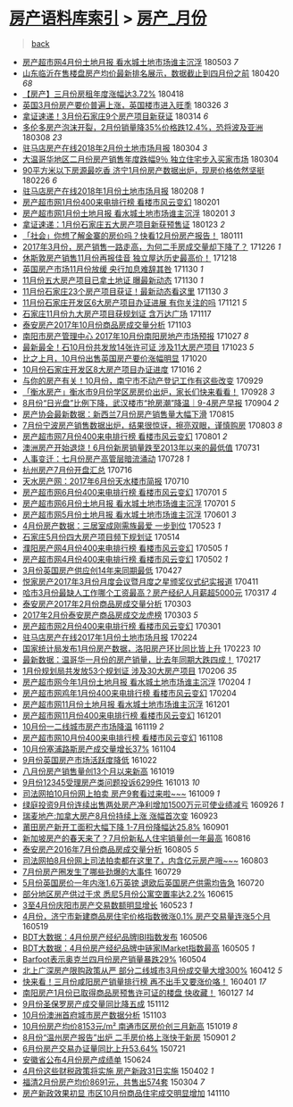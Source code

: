[房产语料库索引](../../README.md)  > [房产_月份](房产_月份.md)
====
> [back](../README.md)

- [房产超市网4月份土地月报 看水城土地市场谁主沉浮](http://jkwz.applinzi.com/ittc/7098942712294409226.html#%E6%88%BF%E4%BA%A7%E8%B6%85%E5%B8%82%E7%BD%914%E6%9C%88%E4%BB%BD%E5%9C%9F%E5%9C%B0%E6%9C%88%E6%8A%A5+%E7%9C%8B%E6%B0%B4%E5%9F%8E%E5%9C%9F%E5%9C%B0%E5%B8%82%E5%9C%BA%E8%B0%81%E4%B8%BB%E6%B2%89%E6%B5%AE) 180503 *7* 
- [山东临沂在售楼盘房产均价最新排名展示，数据截止到四月份之前](http://jkwz.applinzi.com/ittc/7094085140580140048.html#%E5%B1%B1%E4%B8%9C%E4%B8%B4%E6%B2%82%E5%9C%A8%E5%94%AE%E6%A5%BC%E7%9B%98%E6%88%BF%E4%BA%A7%E5%9D%87%E4%BB%B7%E6%9C%80%E6%96%B0%E6%8E%92%E5%90%8D%E5%B1%95%E7%A4%BA%EF%BC%8C%E6%95%B0%E6%8D%AE%E6%88%AA%E6%AD%A2%E5%88%B0%E5%9B%9B%E6%9C%88%E4%BB%BD%E4%B9%8B%E5%89%8D) 180420 *68* 
- [【房产】三月份房租年度涨幅达3.72%](http://jkwz.applinzi.com/ittc/7093259995921777675.html#%E3%80%90%E6%88%BF%E4%BA%A7%E3%80%91%E4%B8%89%E6%9C%88%E4%BB%BD%E6%88%BF%E7%A7%9F%E5%B9%B4%E5%BA%A6%E6%B6%A8%E5%B9%85%E8%BE%BE3.72%25) 180418  
- [英国3月份房产要价普遍上涨，英国楼市进入旺季](http://jkwz.applinzi.com/ittc/7084752014200538123.html#%E8%8B%B1%E5%9B%BD3%E6%9C%88%E4%BB%BD%E6%88%BF%E4%BA%A7%E8%A6%81%E4%BB%B7%E6%99%AE%E9%81%8D%E4%B8%8A%E6%B6%A8%EF%BC%8C%E8%8B%B1%E5%9B%BD%E6%A5%BC%E5%B8%82%E8%BF%9B%E5%85%A5%E6%97%BA%E5%AD%A3) 180326 *3* 
- [拿证速递！3月份石家庄9个房产项目新获证](http://jkwz.applinzi.com/ittc/7080351512612307979.html#%E6%8B%BF%E8%AF%81%E9%80%9F%E9%80%92%EF%BC%813%E6%9C%88%E4%BB%BD%E7%9F%B3%E5%AE%B6%E5%BA%849%E4%B8%AA%E6%88%BF%E4%BA%A7%E9%A1%B9%E7%9B%AE%E6%96%B0%E8%8E%B7%E8%AF%81) 180314 *6* 
- [多伦多房产泡沫开裂，2月份销量降35%价格跌12.4%，恐将波及亚洲](http://jkwz.applinzi.com/ittc/7078171989888205831.html#%E5%A4%9A%E4%BC%A6%E5%A4%9A%E6%88%BF%E4%BA%A7%E6%B3%A1%E6%B2%AB%E5%BC%80%E8%A3%82%EF%BC%8C2%E6%9C%88%E4%BB%BD%E9%94%80%E9%87%8F%E9%99%8D35%25%E4%BB%B7%E6%A0%BC%E8%B7%8C12.4%25%EF%BC%8C%E6%81%90%E5%B0%86%E6%B3%A2%E5%8F%8A%E4%BA%9A%E6%B4%B2) 180308 *23* 
- [驻马店房产在线2018年2月份土地市场月报](http://jkwz.applinzi.com/ittc/7076678915676701703.html#%E9%A9%BB%E9%A9%AC%E5%BA%97%E6%88%BF%E4%BA%A7%E5%9C%A8%E7%BA%BF2018%E5%B9%B42%E6%9C%88%E4%BB%BD%E5%9C%9F%E5%9C%B0%E5%B8%82%E5%9C%BA%E6%9C%88%E6%8A%A5) 180304 *3* 
- [大温哥华地区二月份房产销售年度跌幅9％ 独立住宅步入买家市场](http://jkwz.applinzi.com/ittc/7076568543862981648.html#%E5%A4%A7%E6%B8%A9%E5%93%A5%E5%8D%8E%E5%9C%B0%E5%8C%BA%E4%BA%8C%E6%9C%88%E4%BB%BD%E6%88%BF%E4%BA%A7%E9%94%80%E5%94%AE%E5%B9%B4%E5%BA%A6%E8%B7%8C%E5%B9%859%EF%BC%85+%E7%8B%AC%E7%AB%8B%E4%BD%8F%E5%AE%85%E6%AD%A5%E5%85%A5%E4%B9%B0%E5%AE%B6%E5%B8%82%E5%9C%BA) 180304  
- [90平方米以下房源最吃香 济宁1月份房产数据出炉，现房价格依然坚挺](http://jkwz.applinzi.com/ittc/7074321510364087307.html#90%E5%B9%B3%E6%96%B9%E7%B1%B3%E4%BB%A5%E4%B8%8B%E6%88%BF%E6%BA%90%E6%9C%80%E5%90%83%E9%A6%99+%E6%B5%8E%E5%AE%811%E6%9C%88%E4%BB%BD%E6%88%BF%E4%BA%A7%E6%95%B0%E6%8D%AE%E5%87%BA%E7%82%89%EF%BC%8C%E7%8E%B0%E6%88%BF%E4%BB%B7%E6%A0%BC%E4%BE%9D%E7%84%B6%E5%9D%9A%E6%8C%BA) 180226 *6* 
- [驻马店房产在线2018年1月份土地市场月报](http://jkwz.applinzi.com/ittc/7067766052178363402.html#%E9%A9%BB%E9%A9%AC%E5%BA%97%E6%88%BF%E4%BA%A7%E5%9C%A8%E7%BA%BF2018%E5%B9%B41%E6%9C%88%E4%BB%BD%E5%9C%9F%E5%9C%B0%E5%B8%82%E5%9C%BA%E6%9C%88%E6%8A%A5) 180208 *1* 
- [房产超市网1月份400来电排行榜 看楼市风云变幻](http://jkwz.applinzi.com/ittc/7065183807760499728.html#%E6%88%BF%E4%BA%A7%E8%B6%85%E5%B8%82%E7%BD%911%E6%9C%88%E4%BB%BD400%E6%9D%A5%E7%94%B5%E6%8E%92%E8%A1%8C%E6%A6%9C+%E7%9C%8B%E6%A5%BC%E5%B8%82%E9%A3%8E%E4%BA%91%E5%8F%98%E5%B9%BB) 180201  
- [房产超市网1月份土地月报 看水城土地市场谁主沉浮](http://jkwz.applinzi.com/ittc/7065177208241259526.html#%E6%88%BF%E4%BA%A7%E8%B6%85%E5%B8%82%E7%BD%911%E6%9C%88%E4%BB%BD%E5%9C%9F%E5%9C%B0%E6%9C%88%E6%8A%A5+%E7%9C%8B%E6%B0%B4%E5%9F%8E%E5%9C%9F%E5%9C%B0%E5%B8%82%E5%9C%BA%E8%B0%81%E4%B8%BB%E6%B2%89%E6%B5%AE) 180201 *3* 
- [拿证速递：1月份石家庄五大房产项目新获预售证](http://jkwz.applinzi.com/ittc/7061865780759495686.html#%E6%8B%BF%E8%AF%81%E9%80%9F%E9%80%92%EF%BC%9A1%E6%9C%88%E4%BB%BD%E7%9F%B3%E5%AE%B6%E5%BA%84%E4%BA%94%E5%A4%A7%E6%88%BF%E4%BA%A7%E9%A1%B9%E7%9B%AE%E6%96%B0%E8%8E%B7%E9%A2%84%E5%94%AE%E8%AF%81) 180123 *2* 
- [「社会」你想了解金寨的房价吗？快看12月份房产报告！](http://jkwz.applinzi.com/ittc/7057452905102050310.html#%E3%80%8C%E7%A4%BE%E4%BC%9A%E3%80%8D%E4%BD%A0%E6%83%B3%E4%BA%86%E8%A7%A3%E9%87%91%E5%AF%A8%E7%9A%84%E6%88%BF%E4%BB%B7%E5%90%97%EF%BC%9F%E5%BF%AB%E7%9C%8B12%E6%9C%88%E4%BB%BD%E6%88%BF%E4%BA%A7%E6%8A%A5%E5%91%8A%EF%BC%81) 180111  
- [2017年3月份，房产销售一路走高，为何二手房成交量却下降了？](http://jkwz.applinzi.com/ittc/7051302249349776400.html#2017%E5%B9%B43%E6%9C%88%E4%BB%BD%EF%BC%8C%E6%88%BF%E4%BA%A7%E9%94%80%E5%94%AE%E4%B8%80%E8%B7%AF%E8%B5%B0%E9%AB%98%EF%BC%8C%E4%B8%BA%E4%BD%95%E4%BA%8C%E6%89%8B%E6%88%BF%E6%88%90%E4%BA%A4%E9%87%8F%E5%8D%B4%E4%B8%8B%E9%99%8D%E4%BA%86%EF%BC%9F) 171226 *1* 
- [休斯敦房产销售11月份再报佳音 独立屋达历史最高价！](http://jkwz.applinzi.com/ittc/7048456383794512912.html#%E4%BC%91%E6%96%AF%E6%95%A6%E6%88%BF%E4%BA%A7%E9%94%80%E5%94%AE11%E6%9C%88%E4%BB%BD%E5%86%8D%E6%8A%A5%E4%BD%B3%E9%9F%B3+%E7%8B%AC%E7%AB%8B%E5%B1%8B%E8%BE%BE%E5%8E%86%E5%8F%B2%E6%9C%80%E9%AB%98%E4%BB%B7%EF%BC%81) 171218  
- [英国房产市场11月份放缓 央行加息难辞其咎](http://jkwz.applinzi.com/ittc/7041881572838474769.html#%E8%8B%B1%E5%9B%BD%E6%88%BF%E4%BA%A7%E5%B8%82%E5%9C%BA11%E6%9C%88%E4%BB%BD%E6%94%BE%E7%BC%93+%E5%A4%AE%E8%A1%8C%E5%8A%A0%E6%81%AF%E9%9A%BE%E8%BE%9E%E5%85%B6%E5%92%8E) 171130 *1* 
- [11月份五大房产项目已拿土地证 曝最新动态](http://jkwz.applinzi.com/ittc/7041759779725247505.html#11%E6%9C%88%E4%BB%BD%E4%BA%94%E5%A4%A7%E6%88%BF%E4%BA%A7%E9%A1%B9%E7%9B%AE%E5%B7%B2%E6%8B%BF%E5%9C%9F%E5%9C%B0%E8%AF%81+%E6%9B%9D%E6%9C%80%E6%96%B0%E5%8A%A8%E6%80%81) 171130 *1* 
- [11月份石家庄23个房产项目获证！最新动态看这里](http://jkwz.applinzi.com/ittc/7041728730400031761.html#11%E6%9C%88%E4%BB%BD%E7%9F%B3%E5%AE%B6%E5%BA%8423%E4%B8%AA%E6%88%BF%E4%BA%A7%E9%A1%B9%E7%9B%AE%E8%8E%B7%E8%AF%81%EF%BC%81%E6%9C%80%E6%96%B0%E5%8A%A8%E6%80%81%E7%9C%8B%E8%BF%99%E9%87%8C) 171130 *3* 
- [11月份石家庄开发区6大房产项目办证进展 有你关注的吗](http://jkwz.applinzi.com/ittc/7038446981301666833.html#11%E6%9C%88%E4%BB%BD%E7%9F%B3%E5%AE%B6%E5%BA%84%E5%BC%80%E5%8F%91%E5%8C%BA6%E5%A4%A7%E6%88%BF%E4%BA%A7%E9%A1%B9%E7%9B%AE%E5%8A%9E%E8%AF%81%E8%BF%9B%E5%B1%95+%E6%9C%89%E4%BD%A0%E5%85%B3%E6%B3%A8%E7%9A%84%E5%90%97) 171121 *5* 
- [石家庄11月份九大房产项目获规划证 含万达广场](http://jkwz.applinzi.com/ittc/7036881065413723152.html#%E7%9F%B3%E5%AE%B6%E5%BA%8411%E6%9C%88%E4%BB%BD%E4%B9%9D%E5%A4%A7%E6%88%BF%E4%BA%A7%E9%A1%B9%E7%9B%AE%E8%8E%B7%E8%A7%84%E5%88%92%E8%AF%81+%E5%90%AB%E4%B8%87%E8%BE%BE%E5%B9%BF%E5%9C%BA) 171117  
- [泰安房产2017年10月份商品房成交量分析](http://jkwz.applinzi.com/ittc/7031657117319169041.html#%E6%B3%B0%E5%AE%89%E6%88%BF%E4%BA%A72017%E5%B9%B410%E6%9C%88%E4%BB%BD%E5%95%86%E5%93%81%E6%88%BF%E6%88%90%E4%BA%A4%E9%87%8F%E5%88%86%E6%9E%90) 171103  
- [南阳市房产管理中心 2017年10月份南阳房地产市场预报](http://jkwz.applinzi.com/ittc/7029213555679822865.html#%E5%8D%97%E9%98%B3%E5%B8%82%E6%88%BF%E4%BA%A7%E7%AE%A1%E7%90%86%E4%B8%AD%E5%BF%83+2017%E5%B9%B410%E6%9C%88%E4%BB%BD%E5%8D%97%E9%98%B3%E6%88%BF%E5%9C%B0%E4%BA%A7%E5%B8%82%E5%9C%BA%E9%A2%84%E6%8A%A5) 171027 *8* 
- [最新最全！石10月份共发放14张许可证 涉及11大房产项目](http://jkwz.applinzi.com/ittc/7027572086472705041.html#%E6%9C%80%E6%96%B0%E6%9C%80%E5%85%A8%EF%BC%81%E7%9F%B310%E6%9C%88%E4%BB%BD%E5%85%B1%E5%8F%91%E6%94%BE14%E5%BC%A0%E8%AE%B8%E5%8F%AF%E8%AF%81+%E6%B6%89%E5%8F%8A11%E5%A4%A7%E6%88%BF%E4%BA%A7%E9%A1%B9%E7%9B%AE) 171023 *5* 
- [比之上月，10月份出售英国房产要价涨幅明显](http://jkwz.applinzi.com/ittc/7026473279404114961.html#%E6%AF%94%E4%B9%8B%E4%B8%8A%E6%9C%88%EF%BC%8C10%E6%9C%88%E4%BB%BD%E5%87%BA%E5%94%AE%E8%8B%B1%E5%9B%BD%E6%88%BF%E4%BA%A7%E8%A6%81%E4%BB%B7%E6%B6%A8%E5%B9%85%E6%98%8E%E6%98%BE) 171020  
- [10月份石家庄开发区8大房产项目办证进度](http://jkwz.applinzi.com/ittc/7025083018358817808.html#10%E6%9C%88%E4%BB%BD%E7%9F%B3%E5%AE%B6%E5%BA%84%E5%BC%80%E5%8F%91%E5%8C%BA8%E5%A4%A7%E6%88%BF%E4%BA%A7%E9%A1%B9%E7%9B%AE%E5%8A%9E%E8%AF%81%E8%BF%9B%E5%BA%A6) 171016 *2* 
- [与你的房产有关！10月份，南宁市不动产登记工作有这些改变](http://jkwz.applinzi.com/ittc/7018732683474240529.html#%E4%B8%8E%E4%BD%A0%E7%9A%84%E6%88%BF%E4%BA%A7%E6%9C%89%E5%85%B3%EF%BC%8110%E6%9C%88%E4%BB%BD%EF%BC%8C%E5%8D%97%E5%AE%81%E5%B8%82%E4%B8%8D%E5%8A%A8%E4%BA%A7%E7%99%BB%E8%AE%B0%E5%B7%A5%E4%BD%9C%E6%9C%89%E8%BF%99%E4%BA%9B%E6%94%B9%E5%8F%98) 170929  
- [「衡水房产」衡水市9月份学区房房价出炉，家长们快来看看！](http://jkwz.applinzi.com/ittc/7018276503819912208.html#%E3%80%8C%E8%A1%A1%E6%B0%B4%E6%88%BF%E4%BA%A7%E3%80%8D%E8%A1%A1%E6%B0%B4%E5%B8%829%E6%9C%88%E4%BB%BD%E5%AD%A6%E5%8C%BA%E6%88%BF%E6%88%BF%E4%BB%B7%E5%87%BA%E7%82%89%EF%BC%8C%E5%AE%B6%E9%95%BF%E4%BB%AC%E5%BF%AB%E6%9D%A5%E7%9C%8B%E7%9C%8B%EF%BC%81) 170928 *3* 
- [8月份“日光盘”比例下降，武汉楼市“抢房潮”降温｜9-4房产早报](http://jkwz.applinzi.com/ittc/7009366762360144912.html#8%E6%9C%88%E4%BB%BD%E2%80%9C%E6%97%A5%E5%85%89%E7%9B%98%E2%80%9D%E6%AF%94%E4%BE%8B%E4%B8%8B%E9%99%8D%EF%BC%8C%E6%AD%A6%E6%B1%89%E6%A5%BC%E5%B8%82%E2%80%9C%E6%8A%A2%E6%88%BF%E6%BD%AE%E2%80%9D%E9%99%8D%E6%B8%A9%EF%BD%9C9-4%E6%88%BF%E4%BA%A7%E6%97%A9%E6%8A%A5) 170904 *2* 
- [房产协会最新数据：新西兰7月份房产销售量大幅下滑](http://jkwz.applinzi.com/ittc/7001940751712519184.html#%E6%88%BF%E4%BA%A7%E5%8D%8F%E4%BC%9A%E6%9C%80%E6%96%B0%E6%95%B0%E6%8D%AE%EF%BC%9A%E6%96%B0%E8%A5%BF%E5%85%B07%E6%9C%88%E4%BB%BD%E6%88%BF%E4%BA%A7%E9%94%80%E5%94%AE%E9%87%8F%E5%A4%A7%E5%B9%85%E4%B8%8B%E6%BB%91) 170815  
- [7月份宁波房产销售数据出炉，结果很惊讶，擦亮双眼，谨慎购房](http://jkwz.applinzi.com/ittc/6997532392884274192.html#7%E6%9C%88%E4%BB%BD%E5%AE%81%E6%B3%A2%E6%88%BF%E4%BA%A7%E9%94%80%E5%94%AE%E6%95%B0%E6%8D%AE%E5%87%BA%E7%82%89%EF%BC%8C%E7%BB%93%E6%9E%9C%E5%BE%88%E6%83%8A%E8%AE%B6%EF%BC%8C%E6%93%A6%E4%BA%AE%E5%8F%8C%E7%9C%BC%EF%BC%8C%E8%B0%A8%E6%85%8E%E8%B4%AD%E6%88%BF) 170803 *8* 
- [房产超市网7月份400来电排行榜 看楼市风云变幻](http://jkwz.applinzi.com/ittc/6996889676995363856.html#%E6%88%BF%E4%BA%A7%E8%B6%85%E5%B8%82%E7%BD%917%E6%9C%88%E4%BB%BD400%E6%9D%A5%E7%94%B5%E6%8E%92%E8%A1%8C%E6%A6%9C+%E7%9C%8B%E6%A5%BC%E5%B8%82%E9%A3%8E%E4%BA%91%E5%8F%98%E5%B9%BB) 170801 *2* 
- [澳洲房产开始退烧！6月份新房销量跌至2013年以来的最低值](http://jkwz.applinzi.com/ittc/6996489354951001105.html#%E6%BE%B3%E6%B4%B2%E6%88%BF%E4%BA%A7%E5%BC%80%E5%A7%8B%E9%80%80%E7%83%A7%EF%BC%816%E6%9C%88%E4%BB%BD%E6%96%B0%E6%88%BF%E9%94%80%E9%87%8F%E8%B7%8C%E8%87%B32013%E5%B9%B4%E4%BB%A5%E6%9D%A5%E7%9A%84%E6%9C%80%E4%BD%8E%E5%80%BC) 170731  
- [人事变迁：七月份房产高管层暗流涌动](http://jkwz.applinzi.com/ittc/6995275221094106128.html#%E4%BA%BA%E4%BA%8B%E5%8F%98%E8%BF%81%EF%BC%9A%E4%B8%83%E6%9C%88%E4%BB%BD%E6%88%BF%E4%BA%A7%E9%AB%98%E7%AE%A1%E5%B1%82%E6%9A%97%E6%B5%81%E6%B6%8C%E5%8A%A8) 170728 *1* 
- [杭州房产7月份开盘汇总](http://jkwz.applinzi.com/ittc/6990933509467014161.html#%E6%9D%AD%E5%B7%9E%E6%88%BF%E4%BA%A77%E6%9C%88%E4%BB%BD%E5%BC%80%E7%9B%98%E6%B1%87%E6%80%BB) 170716  
- [天水房产网：2017年6月份天水楼市简报](http://jkwz.applinzi.com/ittc/6988702423991190533.html#%E5%A4%A9%E6%B0%B4%E6%88%BF%E4%BA%A7%E7%BD%91%EF%BC%9A2017%E5%B9%B46%E6%9C%88%E4%BB%BD%E5%A4%A9%E6%B0%B4%E6%A5%BC%E5%B8%82%E7%AE%80%E6%8A%A5) 170710  
- [房产超市网6月份400来电排行榜 看楼市风云变幻](http://jkwz.applinzi.com/ittc/6985297039607727109.html#%E6%88%BF%E4%BA%A7%E8%B6%85%E5%B8%82%E7%BD%916%E6%9C%88%E4%BB%BD400%E6%9D%A5%E7%94%B5%E6%8E%92%E8%A1%8C%E6%A6%9C+%E7%9C%8B%E6%A5%BC%E5%B8%82%E9%A3%8E%E4%BA%91%E5%8F%98%E5%B9%BB) 170701 *5* 
- [房产超市网6月份土地月报 看水城土地市场谁主沉浮](http://jkwz.applinzi.com/ittc/6985291527751205892.html#%E6%88%BF%E4%BA%A7%E8%B6%85%E5%B8%82%E7%BD%916%E6%9C%88%E4%BB%BD%E5%9C%9F%E5%9C%B0%E6%9C%88%E6%8A%A5+%E7%9C%8B%E6%B0%B4%E5%9F%8E%E5%9C%9F%E5%9C%B0%E5%B8%82%E5%9C%BA%E8%B0%81%E4%B8%BB%E6%B2%89%E6%B5%AE) 170701 *5* 
- [房产超市网5月份土地月报 看水城土地市场谁主沉浮](http://jkwz.applinzi.com/ittc/6974207810928641028.html#%E6%88%BF%E4%BA%A7%E8%B6%85%E5%B8%82%E7%BD%915%E6%9C%88%E4%BB%BD%E5%9C%9F%E5%9C%B0%E6%9C%88%E6%8A%A5+%E7%9C%8B%E6%B0%B4%E5%9F%8E%E5%9C%9F%E5%9C%B0%E5%B8%82%E5%9C%BA%E8%B0%81%E4%B8%BB%E6%B2%89%E6%B5%AE) 170601 *3* 
- [4月份房产数据：三居室成刚需族最爱 一步到位](http://jkwz.applinzi.com/ittc/6970794077955032068.html#4%E6%9C%88%E4%BB%BD%E6%88%BF%E4%BA%A7%E6%95%B0%E6%8D%AE%EF%BC%9A%E4%B8%89%E5%B1%85%E5%AE%A4%E6%88%90%E5%88%9A%E9%9C%80%E6%97%8F%E6%9C%80%E7%88%B1+%E4%B8%80%E6%AD%A5%E5%88%B0%E4%BD%8D) 170523 *1* 
- [石家庄5月份四大房产项目频下规划证](http://jkwz.applinzi.com/ittc/6967469010009457669.html#%E7%9F%B3%E5%AE%B6%E5%BA%845%E6%9C%88%E4%BB%BD%E5%9B%9B%E5%A4%A7%E6%88%BF%E4%BA%A7%E9%A1%B9%E7%9B%AE%E9%A2%91%E4%B8%8B%E8%A7%84%E5%88%92%E8%AF%81) 170514  
- [濮阳房产网4月份400来电排行榜 看楼市风云变幻](http://jkwz.applinzi.com/ittc/6964101184418743301.html#%E6%BF%AE%E9%98%B3%E6%88%BF%E4%BA%A7%E7%BD%914%E6%9C%88%E4%BB%BD400%E6%9D%A5%E7%94%B5%E6%8E%92%E8%A1%8C%E6%A6%9C+%E7%9C%8B%E6%A5%BC%E5%B8%82%E9%A3%8E%E4%BA%91%E5%8F%98%E5%B9%BB) 170505 *1* 
- [房产超市网4月份400来电排行榜 看楼市风云变幻](http://jkwz.applinzi.com/ittc/6963146938248594436.html#%E6%88%BF%E4%BA%A7%E8%B6%85%E5%B8%82%E7%BD%914%E6%9C%88%E4%BB%BD400%E6%9D%A5%E7%94%B5%E6%8E%92%E8%A1%8C%E6%A6%9C+%E7%9C%8B%E6%A5%BC%E5%B8%82%E9%A3%8E%E4%BA%91%E5%8F%98%E5%B9%BB) 170502 *1* 
- [3月份英国房产供应创14年来同期最低](http://jkwz.applinzi.com/ittc/6961308323742745605.html#3%E6%9C%88%E4%BB%BD%E8%8B%B1%E5%9B%BD%E6%88%BF%E4%BA%A7%E4%BE%9B%E5%BA%94%E5%88%9B14%E5%B9%B4%E6%9D%A5%E5%90%8C%E6%9C%9F%E6%9C%80%E4%BD%8E) 170427  
- [悦家房产2017年3月份月度会议暨月度之星颁奖仪式纪实报道](http://jkwz.applinzi.com/ittc/6955236431323743237.html#%E6%82%A6%E5%AE%B6%E6%88%BF%E4%BA%A72017%E5%B9%B43%E6%9C%88%E4%BB%BD%E6%9C%88%E5%BA%A6%E4%BC%9A%E8%AE%AE%E6%9A%A8%E6%9C%88%E5%BA%A6%E4%B9%8B%E6%98%9F%E9%A2%81%E5%A5%96%E4%BB%AA%E5%BC%8F%E7%BA%AA%E5%AE%9E%E6%8A%A5%E9%81%93) 170411  
- [哈市3月份最缺人工作哪个工资最高？房产经纪人月薪超5000元](http://jkwz.applinzi.com/ittc/6945889686135505925.html#%E5%93%88%E5%B8%823%E6%9C%88%E4%BB%BD%E6%9C%80%E7%BC%BA%E4%BA%BA%E5%B7%A5%E4%BD%9C%E5%93%AA%E4%B8%AA%E5%B7%A5%E8%B5%84%E6%9C%80%E9%AB%98%EF%BC%9F%E6%88%BF%E4%BA%A7%E7%BB%8F%E7%BA%AA%E4%BA%BA%E6%9C%88%E8%96%AA%E8%B6%855000%E5%85%83) 170317 *4* 
- [泰安房产2017年2月份商品房成交量分析](http://jkwz.applinzi.com/ittc/6940749418650403845.html#%E6%B3%B0%E5%AE%89%E6%88%BF%E4%BA%A72017%E5%B9%B42%E6%9C%88%E4%BB%BD%E5%95%86%E5%93%81%E6%88%BF%E6%88%90%E4%BA%A4%E9%87%8F%E5%88%86%E6%9E%90) 170303  
- [2017年2月份泰安房产商品房成交龙虎榜](http://jkwz.applinzi.com/ittc/6940740255786468356.html#2017%E5%B9%B42%E6%9C%88%E4%BB%BD%E6%B3%B0%E5%AE%89%E6%88%BF%E4%BA%A7%E5%95%86%E5%93%81%E6%88%BF%E6%88%90%E4%BA%A4%E9%BE%99%E8%99%8E%E6%A6%9C) 170303 *5* 
- [房产超市网2月份400来电排行榜 看楼市风云变幻](http://jkwz.applinzi.com/ittc/6940106398695425028.html#%E6%88%BF%E4%BA%A7%E8%B6%85%E5%B8%82%E7%BD%912%E6%9C%88%E4%BB%BD400%E6%9D%A5%E7%94%B5%E6%8E%92%E8%A1%8C%E6%A6%9C+%E7%9C%8B%E6%A5%BC%E5%B8%82%E9%A3%8E%E4%BA%91%E5%8F%98%E5%B9%BB) 170301  
- [驻马店房产在线2017年1月份土地市场月报](http://jkwz.applinzi.com/ittc/6938110394299319300.html#%E9%A9%BB%E9%A9%AC%E5%BA%97%E6%88%BF%E4%BA%A7%E5%9C%A8%E7%BA%BF2017%E5%B9%B41%E6%9C%88%E4%BB%BD%E5%9C%9F%E5%9C%B0%E5%B8%82%E5%9C%BA%E6%9C%88%E6%8A%A5) 170224  
- [国家统计局发布1月份房产数据，洛阳房产环比同比皆上升](http://jkwz.applinzi.com/ittc/6937790693249647621.html#%E5%9B%BD%E5%AE%B6%E7%BB%9F%E8%AE%A1%E5%B1%80%E5%8F%91%E5%B8%831%E6%9C%88%E4%BB%BD%E6%88%BF%E4%BA%A7%E6%95%B0%E6%8D%AE%EF%BC%8C%E6%B4%9B%E9%98%B3%E6%88%BF%E4%BA%A7%E7%8E%AF%E6%AF%94%E5%90%8C%E6%AF%94%E7%9A%86%E4%B8%8A%E5%8D%87) 170223 *10* 
- [最新数据：温哥华一月份的房产销量，比去年同期大跌四成！](http://jkwz.applinzi.com/ittc/6935545226642064389.html#%E6%9C%80%E6%96%B0%E6%95%B0%E6%8D%AE%EF%BC%9A%E6%B8%A9%E5%93%A5%E5%8D%8E%E4%B8%80%E6%9C%88%E4%BB%BD%E7%9A%84%E6%88%BF%E4%BA%A7%E9%94%80%E9%87%8F%EF%BC%8C%E6%AF%94%E5%8E%BB%E5%B9%B4%E5%90%8C%E6%9C%9F%E5%A4%A7%E8%B7%8C%E5%9B%9B%E6%88%90%EF%BC%81) 170217  
- [1月份规划局共发放53个规划证 涉及30大房产项目](http://jkwz.applinzi.com/ittc/6931531368147452933.html#1%E6%9C%88%E4%BB%BD%E8%A7%84%E5%88%92%E5%B1%80%E5%85%B1%E5%8F%91%E6%94%BE53%E4%B8%AA%E8%A7%84%E5%88%92%E8%AF%81+%E6%B6%89%E5%8F%8A30%E5%A4%A7%E6%88%BF%E4%BA%A7%E9%A1%B9%E7%9B%AE) 170206 *35* 
- [房产超市网今年1月份土地月报 看水城土地市场谁主沉浮](http://jkwz.applinzi.com/ittc/6930804028056536069.html#%E6%88%BF%E4%BA%A7%E8%B6%85%E5%B8%82%E7%BD%91%E4%BB%8A%E5%B9%B41%E6%9C%88%E4%BB%BD%E5%9C%9F%E5%9C%B0%E6%9C%88%E6%8A%A5+%E7%9C%8B%E6%B0%B4%E5%9F%8E%E5%9C%9F%E5%9C%B0%E5%B8%82%E5%9C%BA%E8%B0%81%E4%B8%BB%E6%B2%89%E6%B5%AE) 170204 *1* 
- [房产超市网鸡年1月份400来电排行榜 看楼市风云变幻](http://jkwz.applinzi.com/ittc/6930738054531908612.html#%E6%88%BF%E4%BA%A7%E8%B6%85%E5%B8%82%E7%BD%91%E9%B8%A1%E5%B9%B41%E6%9C%88%E4%BB%BD400%E6%9D%A5%E7%94%B5%E6%8E%92%E8%A1%8C%E6%A6%9C+%E7%9C%8B%E6%A5%BC%E5%B8%82%E9%A3%8E%E4%BA%91%E5%8F%98%E5%B9%BB) 170204  
- [房产超市网11月份土地月报 看水城土地市场谁主沉浮](http://jkwz.applinzi.com/ittc/6906702284573901829.html#%E6%88%BF%E4%BA%A7%E8%B6%85%E5%B8%82%E7%BD%9111%E6%9C%88%E4%BB%BD%E5%9C%9F%E5%9C%B0%E6%9C%88%E6%8A%A5+%E7%9C%8B%E6%B0%B4%E5%9F%8E%E5%9C%9F%E5%9C%B0%E5%B8%82%E5%9C%BA%E8%B0%81%E4%B8%BB%E6%B2%89%E6%B5%AE) 161201  
- [房产超市网11月份400来电排行榜 看楼市风云变幻](http://jkwz.applinzi.com/ittc/6906701134361527300.html#%E6%88%BF%E4%BA%A7%E8%B6%85%E5%B8%82%E7%BD%9111%E6%9C%88%E4%BB%BD400%E6%9D%A5%E7%94%B5%E6%8E%92%E8%A1%8C%E6%A6%9C+%E7%9C%8B%E6%A5%BC%E5%B8%82%E9%A3%8E%E4%BA%91%E5%8F%98%E5%B9%BB) 161201  
- [10月份一二线城市房产市场降温](http://jkwz.applinzi.com/ittc/6902029271064642565.html#10%E6%9C%88%E4%BB%BD%E4%B8%80%E4%BA%8C%E7%BA%BF%E5%9F%8E%E5%B8%82%E6%88%BF%E4%BA%A7%E5%B8%82%E5%9C%BA%E9%99%8D%E6%B8%A9) 161119 *2* 
- [房产超市网10月份400来电排行榜 看楼市风云变幻](http://jkwz.applinzi.com/ittc/6898185659079984133.html#%E6%88%BF%E4%BA%A7%E8%B6%85%E5%B8%82%E7%BD%9110%E6%9C%88%E4%BB%BD400%E6%9D%A5%E7%94%B5%E6%8E%92%E8%A1%8C%E6%A6%9C+%E7%9C%8B%E6%A5%BC%E5%B8%82%E9%A3%8E%E4%BA%91%E5%8F%98%E5%B9%BB) 161108  
- [10月份塞浦路斯房产成交量增长37%](http://jkwz.applinzi.com/ittc/6896453934696104965.html#10%E6%9C%88%E4%BB%BD%E5%A1%9E%E6%B5%A6%E8%B7%AF%E6%96%AF%E6%88%BF%E4%BA%A7%E6%88%90%E4%BA%A4%E9%87%8F%E5%A2%9E%E9%95%BF37%25) 161104  
- [9月份英国房产市场活跃度降低](http://jkwz.applinzi.com/ittc/6891600139344413701.html#9%E6%9C%88%E4%BB%BD%E8%8B%B1%E5%9B%BD%E6%88%BF%E4%BA%A7%E5%B8%82%E5%9C%BA%E6%B4%BB%E8%B7%83%E5%BA%A6%E9%99%8D%E4%BD%8E) 161022  
- [八月份房产销售量创13个月以来新高](http://jkwz.applinzi.com/ittc/6890790013771449348.html#%E5%85%AB%E6%9C%88%E4%BB%BD%E6%88%BF%E4%BA%A7%E9%94%80%E5%94%AE%E9%87%8F%E5%88%9B13%E4%B8%AA%E6%9C%88%E4%BB%A5%E6%9D%A5%E6%96%B0%E9%AB%98) 161019  
- [9月份12345受理房产类问题投诉6299件](http://jkwz.applinzi.com/ittc/6888463456314852357.html#9%E6%9C%88%E4%BB%BD12345%E5%8F%97%E7%90%86%E6%88%BF%E4%BA%A7%E7%B1%BB%E9%97%AE%E9%A2%98%E6%8A%95%E8%AF%896299%E4%BB%B6) 161013 *10* 
- [司法网拍10月份网上拍卖 房产9套看过来啦~~~](http://jkwz.applinzi.com/ittc/6887028629753562116.html#%E5%8F%B8%E6%B3%95%E7%BD%91%E6%8B%8D10%E6%9C%88%E4%BB%BD%E7%BD%91%E4%B8%8A%E6%8B%8D%E5%8D%96+%E6%88%BF%E4%BA%A79%E5%A5%97%E7%9C%8B%E8%BF%87%E6%9D%A5%E5%95%A6%7E%7E%7E) 161009 *1* 
- [绿庭投资9月份连续出售两处房产净利增加1500万元可使业绩减亏](http://jkwz.applinzi.com/ittc/6881992219220771845.html#%E7%BB%BF%E5%BA%AD%E6%8A%95%E8%B5%849%E6%9C%88%E4%BB%BD%E8%BF%9E%E7%BB%AD%E5%87%BA%E5%94%AE%E4%B8%A4%E5%A4%84%E6%88%BF%E4%BA%A7%E5%87%80%E5%88%A9%E5%A2%9E%E5%8A%A01500%E4%B8%87%E5%85%83%E5%8F%AF%E4%BD%BF%E4%B8%9A%E7%BB%A9%E5%87%8F%E4%BA%8F) 160926 *1* 
- [瑞麦地产:加拿大房产8月份持续上涨 涨幅首次变](http://jkwz.applinzi.com/ittc/6881068386062173188.html#%E7%91%9E%E9%BA%A6%E5%9C%B0%E4%BA%A7%3A%E5%8A%A0%E6%8B%BF%E5%A4%A7%E6%88%BF%E4%BA%A78%E6%9C%88%E4%BB%BD%E6%8C%81%E7%BB%AD%E4%B8%8A%E6%B6%A8+%E6%B6%A8%E5%B9%85%E9%A6%96%E6%AC%A1%E5%8F%98) 160923  
- [莆田房产新开工面积大幅下降 1-7月份降幅达25.8%](http://jkwz.applinzi.com/ittc/6872944974840202244.html#%E8%8E%86%E7%94%B0%E6%88%BF%E4%BA%A7%E6%96%B0%E5%BC%80%E5%B7%A5%E9%9D%A2%E7%A7%AF%E5%A4%A7%E5%B9%85%E4%B8%8B%E9%99%8D+1-7%E6%9C%88%E4%BB%BD%E9%99%8D%E5%B9%85%E8%BE%BE25.8%25) 160901  
- [新加坡房产的春天来了？7月份新私人住宅销量创一年最高](http://jkwz.applinzi.com/ittc/6866870750237164548.html#%E6%96%B0%E5%8A%A0%E5%9D%A1%E6%88%BF%E4%BA%A7%E7%9A%84%E6%98%A5%E5%A4%A9%E6%9D%A5%E4%BA%86%EF%BC%9F7%E6%9C%88%E4%BB%BD%E6%96%B0%E7%A7%81%E4%BA%BA%E4%BD%8F%E5%AE%85%E9%94%80%E9%87%8F%E5%88%9B%E4%B8%80%E5%B9%B4%E6%9C%80%E9%AB%98) 160816  
- [泰安房产2016年7月份商品房成交量分析](http://jkwz.applinzi.com/ittc/6862924280668619780.html#%E6%B3%B0%E5%AE%89%E6%88%BF%E4%BA%A72016%E5%B9%B47%E6%9C%88%E4%BB%BD%E5%95%86%E5%93%81%E6%88%BF%E6%88%90%E4%BA%A4%E9%87%8F%E5%88%86%E6%9E%90) 160805 *5* 
- [司法网拍8月份网上司法拍卖都在这里了，内含亿元房产哦~~~](http://jkwz.applinzi.com/ittc/6862179511801742340.html#%E5%8F%B8%E6%B3%95%E7%BD%91%E6%8B%8D8%E6%9C%88%E4%BB%BD%E7%BD%91%E4%B8%8A%E5%8F%B8%E6%B3%95%E6%8B%8D%E5%8D%96%E9%83%BD%E5%9C%A8%E8%BF%99%E9%87%8C%E4%BA%86%EF%BC%8C%E5%86%85%E5%90%AB%E4%BA%BF%E5%85%83%E6%88%BF%E4%BA%A7%E5%93%A6%7E%7E%7E) 160803  
- [7月份房产圈发生了哪些劲爆的大事件](http://jkwz.applinzi.com/ittc/6860366787308422149.html#7%E6%9C%88%E4%BB%BD%E6%88%BF%E4%BA%A7%E5%9C%88%E5%8F%91%E7%94%9F%E4%BA%86%E5%93%AA%E4%BA%9B%E5%8A%B2%E7%88%86%E7%9A%84%E5%A4%A7%E4%BA%8B%E4%BB%B6) 160729  
- [5月份英国房价一年内涨1.6万英镑 退欧后英国房产供需均告急](http://jkwz.applinzi.com/ittc/6856829939206325253.html#5%E6%9C%88%E4%BB%BD%E8%8B%B1%E5%9B%BD%E6%88%BF%E4%BB%B7%E4%B8%80%E5%B9%B4%E5%86%85%E6%B6%A81.6%E4%B8%87%E8%8B%B1%E9%95%91+%E9%80%80%E6%AC%A7%E5%90%8E%E8%8B%B1%E5%9B%BD%E6%88%BF%E4%BA%A7%E4%BE%9B%E9%9C%80%E5%9D%87%E5%91%8A%E6%80%A5) 160720  
- [部分地区房产供过于求 悉尼5月份公寓空置率达2.2%](http://jkwz.applinzi.com/ittc/6843932062935155717.html#%E9%83%A8%E5%88%86%E5%9C%B0%E5%8C%BA%E6%88%BF%E4%BA%A7%E4%BE%9B%E8%BF%87%E4%BA%8E%E6%B1%82+%E6%82%89%E5%B0%BC5%E6%9C%88%E4%BB%BD%E5%85%AC%E5%AF%93%E7%A9%BA%E7%BD%AE%E7%8E%87%E8%BE%BE2.2%25) 160615  
- [3至4月份庆阳市房产交易数额明显增长](http://jkwz.applinzi.com/ittc/6835344510632330244.html#3%E8%87%B34%E6%9C%88%E4%BB%BD%E5%BA%86%E9%98%B3%E5%B8%82%E6%88%BF%E4%BA%A7%E4%BA%A4%E6%98%93%E6%95%B0%E9%A2%9D%E6%98%8E%E6%98%BE%E5%A2%9E%E9%95%BF) 160523 *1* 
- [4月份，济宁市新建商品房住宅价格指数微涨0.1% 房产交易量连涨5个月](http://jkwz.applinzi.com/ittc/6833853891325985797.html#4%E6%9C%88%E4%BB%BD%EF%BC%8C%E6%B5%8E%E5%AE%81%E5%B8%82%E6%96%B0%E5%BB%BA%E5%95%86%E5%93%81%E6%88%BF%E4%BD%8F%E5%AE%85%E4%BB%B7%E6%A0%BC%E6%8C%87%E6%95%B0%E5%BE%AE%E6%B6%A80.1%25+%E6%88%BF%E4%BA%A7%E4%BA%A4%E6%98%93%E9%87%8F%E8%BF%9E%E6%B6%A85%E4%B8%AA%E6%9C%88) 160519  
- [BDT大数据：4月份房产经纪品牌IBI指数发布](http://jkwz.applinzi.com/ittc/6829149370569982981.html#BDT%E5%A4%A7%E6%95%B0%E6%8D%AE%EF%BC%9A4%E6%9C%88%E4%BB%BD%E6%88%BF%E4%BA%A7%E7%BB%8F%E7%BA%AA%E5%93%81%E7%89%8CIBI%E6%8C%87%E6%95%B0%E5%8F%91%E5%B8%83) 160506  
- [BDT大数据：4月份房产经纪品牌中链家IMarket指数最高](http://jkwz.applinzi.com/ittc/6828773050245710852.html#BDT%E5%A4%A7%E6%95%B0%E6%8D%AE%EF%BC%9A4%E6%9C%88%E4%BB%BD%E6%88%BF%E4%BA%A7%E7%BB%8F%E7%BA%AA%E5%93%81%E7%89%8C%E4%B8%AD%E9%93%BE%E5%AE%B6IMarket%E6%8C%87%E6%95%B0%E6%9C%80%E9%AB%98) 160505 *1* 
- [Barfoot表示奥克兰四月份房产销量暴跌29%](http://jkwz.applinzi.com/ittc/6828260557597443076.html#Barfoot%E8%A1%A8%E7%A4%BA%E5%A5%A5%E5%85%8B%E5%85%B0%E5%9B%9B%E6%9C%88%E4%BB%BD%E6%88%BF%E4%BA%A7%E9%94%80%E9%87%8F%E6%9A%B4%E8%B7%8C29%25) 160504  
- [北上广深房产限购政策从严 部分二线城市3月份成交量大增300%](http://jkwz.applinzi.com/ittc/6820150060977226756.html#%E5%8C%97%E4%B8%8A%E5%B9%BF%E6%B7%B1%E6%88%BF%E4%BA%A7%E9%99%90%E8%B4%AD%E6%94%BF%E7%AD%96%E4%BB%8E%E4%B8%A5+%E9%83%A8%E5%88%86%E4%BA%8C%E7%BA%BF%E5%9F%8E%E5%B8%823%E6%9C%88%E4%BB%BD%E6%88%90%E4%BA%A4%E9%87%8F%E5%A4%A7%E5%A2%9E300%25) 160412 *5* 
- [快来看！三月份咸阳房产销量排行榜 再不出手又要涨价咯！](http://jkwz.applinzi.com/ittc/6816104837888345092.html#%E5%BF%AB%E6%9D%A5%E7%9C%8B%EF%BC%81%E4%B8%89%E6%9C%88%E4%BB%BD%E5%92%B8%E9%98%B3%E6%88%BF%E4%BA%A7%E9%94%80%E9%87%8F%E6%8E%92%E8%A1%8C%E6%A6%9C+%E5%86%8D%E4%B8%8D%E5%87%BA%E6%89%8B%E5%8F%88%E8%A6%81%E6%B6%A8%E4%BB%B7%E5%92%AF%EF%BC%81) 160401 *17* 
- [南阳房产1月份已取得商品房预售许可证的楼盘 快收藏！](http://jkwz.applinzi.com/ittc/6792080815286649861.html#%E5%8D%97%E9%98%B3%E6%88%BF%E4%BA%A71%E6%9C%88%E4%BB%BD%E5%B7%B2%E5%8F%96%E5%BE%97%E5%95%86%E5%93%81%E6%88%BF%E9%A2%84%E5%94%AE%E8%AE%B8%E5%8F%AF%E8%AF%81%E7%9A%84%E6%A5%BC%E7%9B%98+%E5%BF%AB%E6%94%B6%E8%97%8F%EF%BC%81) 160127 *14* 
- [9月份圣保罗房产成交量同比降五成](http://jkwz.applinzi.com/ittc/6763826567444956165.html#9%E6%9C%88%E4%BB%BD%E5%9C%A3%E4%BF%9D%E7%BD%97%E6%88%BF%E4%BA%A7%E6%88%90%E4%BA%A4%E9%87%8F%E5%90%8C%E6%AF%94%E9%99%8D%E4%BA%94%E6%88%90) 151112  
- [​10月份澳洲首府城市房产数据分析](http://jkwz.applinzi.com/ittc/6760453803971445764.html#%E2%80%8B10%E6%9C%88%E4%BB%BD%E6%BE%B3%E6%B4%B2%E9%A6%96%E5%BA%9C%E5%9F%8E%E5%B8%82%E6%88%BF%E4%BA%A7%E6%95%B0%E6%8D%AE%E5%88%86%E6%9E%90) 151103  
- [10月份房产均价8153元/m²  南通市区房价创三月新高](http://jkwz.applinzi.com/ittc/6754826187929076741.html#10%E6%9C%88%E4%BB%BD%E6%88%BF%E4%BA%A7%E5%9D%87%E4%BB%B78153%E5%85%83%2Fm%C2%B2++%E5%8D%97%E9%80%9A%E5%B8%82%E5%8C%BA%E6%88%BF%E4%BB%B7%E5%88%9B%E4%B8%89%E6%9C%88%E6%96%B0%E9%AB%98) 151019 *8* 
- [8月份“温州房产报告”出炉 二手房价格上涨快于新房](http://jkwz.applinzi.com/ittc/6737136592025093125.html#8%E6%9C%88%E4%BB%BD%E2%80%9C%E6%B8%A9%E5%B7%9E%E6%88%BF%E4%BA%A7%E6%8A%A5%E5%91%8A%E2%80%9D%E5%87%BA%E7%82%89+%E4%BA%8C%E6%89%8B%E6%88%BF%E4%BB%B7%E6%A0%BC%E4%B8%8A%E6%B6%A8%E5%BF%AB%E4%BA%8E%E6%96%B0%E6%88%BF) 150901 *2* 
- [6月份房产交易办证量同比上升53.64%](http://jkwz.applinzi.com/ittc/547650615144828195.html#6%E6%9C%88%E4%BB%BD%E6%88%BF%E4%BA%A7%E4%BA%A4%E6%98%93%E5%8A%9E%E8%AF%81%E9%87%8F%E5%90%8C%E6%AF%94%E4%B8%8A%E5%8D%8753.64%25) 150721  
- [安徽省公布4月份房产成绩单](http://jkwz.applinzi.com/ittc/547650611423277096.html#%E5%AE%89%E5%BE%BD%E7%9C%81%E5%85%AC%E5%B8%834%E6%9C%88%E4%BB%BD%E6%88%BF%E4%BA%A7%E6%88%90%E7%BB%A9%E5%8D%95) 150624  
- [4月份这些财税政策将实施 房产新政31日实施](http://jkwz.applinzi.com/ittc/547650611403357539.html#4%E6%9C%88%E4%BB%BD%E8%BF%99%E4%BA%9B%E8%B4%A2%E7%A8%8E%E6%94%BF%E7%AD%96%E5%B0%86%E5%AE%9E%E6%96%BD+%E6%88%BF%E4%BA%A7%E6%96%B0%E6%94%BF31%E6%97%A5%E5%AE%9E%E6%96%BD) 150402 *1* 
- [福清2月份房产均价8691元，共售出574套](http://jkwz.applinzi.com/ittc/547650611397259962.html#%E7%A6%8F%E6%B8%852%E6%9C%88%E4%BB%BD%E6%88%BF%E4%BA%A7%E5%9D%87%E4%BB%B78691%E5%85%83%EF%BC%8C%E5%85%B1%E5%94%AE%E5%87%BA574%E5%A5%97) 150304 *7* 
- [房产新政效果初显 市区10月份商品住宅成交明显增加](http://jkwz.applinzi.com/ittc/547650611378360935.html#%E6%88%BF%E4%BA%A7%E6%96%B0%E6%94%BF%E6%95%88%E6%9E%9C%E5%88%9D%E6%98%BE+%E5%B8%82%E5%8C%BA10%E6%9C%88%E4%BB%BD%E5%95%86%E5%93%81%E4%BD%8F%E5%AE%85%E6%88%90%E4%BA%A4%E6%98%8E%E6%98%BE%E5%A2%9E%E5%8A%A0) 141110  
